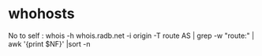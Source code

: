 whohosts
========

No to self :  whois -h whois.radb.net -i origin -T route  AS | grep -w "route:" | awk '{print $NF}' |sort -n
